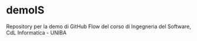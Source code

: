 # demoIS
Repository per la demo di GitHub Flow del corso di Ingegneria del Software, CdL Informatica - UNIBA

